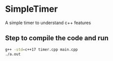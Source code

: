 # SimpleTimer
A simple timer to understand c++ features

## Step to compile the code and run

```sh
g++ -std=c++17 timer.cpp main.cpp
./a.out
```
